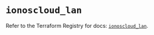 # `ionoscloud_lan`

Refer to the Terraform Registry for docs: [`ionoscloud_lan`](https://registry.terraform.io/providers/ionos-cloud/ionoscloud/6.4.13/docs/resources/lan).
